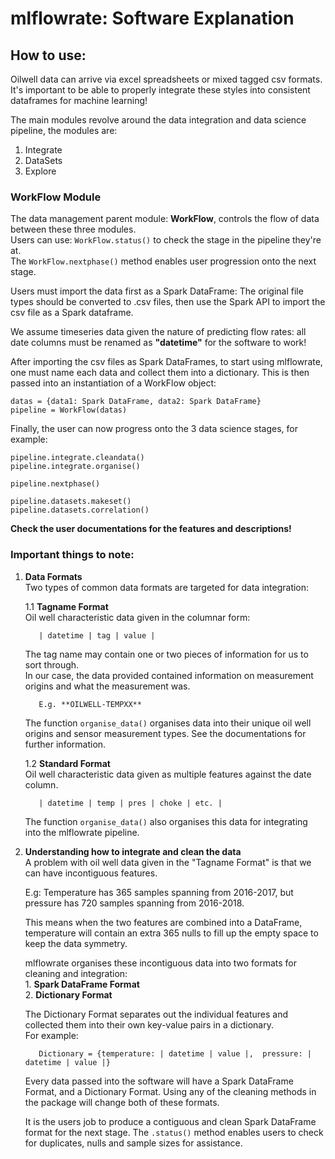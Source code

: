 # mlflowrate: Software Explanation

## How to use:
Oilwell data can arrive via excel spreadsheets or mixed tagged csv formats. It's important to be able to properly integrate these styles into consistent dataframes for machine learning!

The main modules revolve around the data integration and data science pipeline, the modules are:

1. Integrate
2. DataSets
3. Explore

### WorkFlow Module
The data management parent module: **WorkFlow**, controls the flow of data between these three modules.  
Users can use:    `WorkFlow.status()`    to check the stage in the pipeline they're at.  
The    `WorkFlow.nextphase()`    method enables user progression onto the next stage.

Users must import the data first as a Spark DataFrame: The original file types should be converted to .csv files, then use the Spark API to import the csv file as a Spark dataframe.

We assume timeseries data given the nature of predicting flow rates: all date columns must be renamed as **"datetime"** for the software to work!

After importing the csv files as Spark DataFrames, to start using mlflowrate, one must name each data and collect them into a dictionary. This is then passed into an instantiation of a WorkFlow object:
    
    datas = {data1: Spark DataFrame, data2: Spark DataFrame}
    pipeline = WorkFlow(datas)

Finally, the user can now progress onto the 3 data science stages, for example:

    pipeline.integrate.cleandata()
    pipeline.integrate.organise()
    
    pipeline.nextphase()
    
    pipeline.datasets.makeset()
    pipeline.datasets.correlation()

**Check the user documentations for the features and descriptions!**

### Important things to note:

1. **Data Formats**  
  Two types of common data formats are targeted for data integration:
  
    1.1 **Tagname Format**  
      Oil well characteristic data given in the columnar form: 

          | datetime | tag | value |    

      The tag name may contain one or two pieces of information for us to sort through.  
      In our case, the data provided contained information on measurement origins and what the measurement was.

          E.g. **OILWELL-TEMPXX**    

      The function    `organise_data()`    organises data into their unique oil well origins and sensor measurement types. See the documentations for further information.
    
    1.2 **Standard Format**      
      Oil well characteristic data given as multiple features against the date column.

          | datetime | temp | pres | choke | etc. |    

      The function   `organise_data()`    also organises this data for integrating into the mlflowrate pipeline.

2. **Understanding how to integrate and clean the data**  
  A problem with oil well data given in the "Tagname Format" is that we can have incontiguous features.
  
      E.g: Temperature has 365 samples spanning from 2016-2017, but pressure has 720 samples spanning from 2016-2018.  

      This means when the two features are combined into a DataFrame, temperature will contain an extra 365 nulls to fill up the empty space to keep the data symmetry.  

      mlflowrate organises these incontiguous data into two formats for cleaning and integration:  
        1. **Spark DataFrame Format**  
        2. **Dictionary Format**  

      The Dictionary Format separates out the individual features and collected them into their own key-value pairs in a dictionary.  
      For example:

          Dictionary = {temperature: | datetime | value |,  pressure: | datetime | value |}

      Every data passed into the software will have a Spark DataFrame Format, and a Dictionary Format.
      Using any of the cleaning methods in the package will change both of these formats.

      It is the users job to produce a contiguous and clean Spark DataFrame format for the next stage. The    `.status()`    method enables users to check for duplicates, nulls and sample sizes for assistance.
